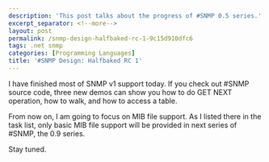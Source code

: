 ```yaml
---
description: 'This post talks about the progress of #SNMP 0.5 series.'
excerpt_separator: <!--more-->
layout: post
permalink: /snmp-design-halfbaked-rc-1-9c15d910dfc6
tags: .net snmp
categories: [Programming Languages]
title: '#SNMP Design: Halfbaked RC 1'
---
```

I have finished most of SNMP v1 support today. If you check out #SNMP source code, three new demos can show you how to do GET NEXT operation, how to walk, and how to access a table.

From now on, I am going to focus on MIB file support. As I listed there in the task list, only basic MIB file support will be provided in next series of #SNMP, the 0.9 series.

Stay tuned.
<!--more-->
